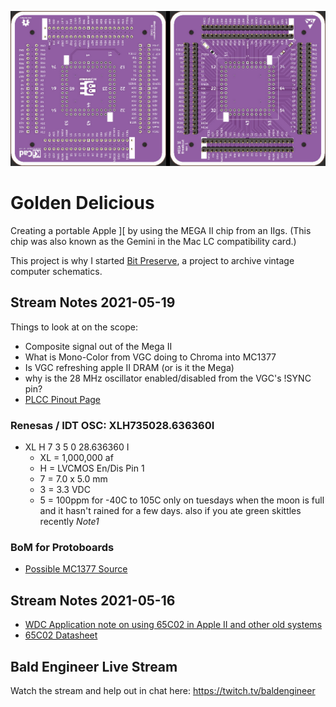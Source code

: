 ![render of pcbs side-by-side](images/megaII-breakout-rev1-render.jpg)
# Golden Delicious

Creating a portable Apple ][ by using the MEGA II chip from an IIgs. (This chip was also known as the Gemini in the Mac LC compatibility card.)

This project is why I started [Bit Preserve](https://github.com/baldengineer/bit-preserve), a project to archive vintage computer schematics.

## Stream Notes 2021-05-19
Things to look at on the scope:
* Composite signal out of the Mega II
* What is Mono-Color from VGC doing to Chroma into MC1377
* Is VGC refreshing apple II DRAM (or is it the Mega)
* why is the 28 MHz oscillator enabled/disabled from the VGC's !SYNC pin?
* [PLCC Pinout Page](https://www.sbprojects.net/knowledge/footprints/plcc/index.php)

### Renesas / IDT OSC: XLH735028.636360I 
* XL H 7 3 5 0 28.636360 I 
  * XL = 1,000,000 af
  * H = LVCMOS En/Dis Pin 1
  * 7 = 7.0 x 5.0 mm
  * 3 = 3.3 VDC
  * 5 = 100ppm for -40C to 105C only on tuesdays when the moon is full and it hasn't rained for a few days. also if you ate green skittles recently *Note1*


### BoM for Protoboards
* [Possible MC1377 Source](https://www.ebay.com/itm/192523168043?hash=item2cd346692b:g:BgIAAOSwWfda4kj6)

## Stream Notes 2021-05-16
* [WDC Application note on using 65C02 in Apple II and other old systems](https://www.westerndesigncenter.com/wdc/AN-002_W65C02S_Replacements.php)
* [65C02 Datasheet](https://www.westerndesigncenter.com/wdc/documentation/w65c02s.pdf)

## Bald Engineer Live Stream
Watch the stream and help out in chat here:
https://twitch.tv/baldengineer